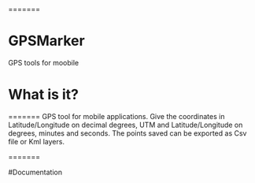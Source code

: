 =======
# GPSMarker
GPS tools for moobile

# What is it?
=======
GPS tool for mobile applications. Give the coordinates in Latitude/Longitude on decimal degrees, UTM and Latitude/Longitude on degrees, minutes and seconds. The points saved can be exported as Csv file or Kml layers. 

=======

#Documentation

